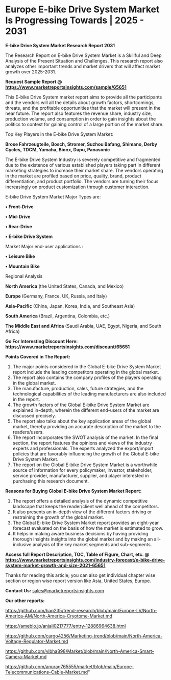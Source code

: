 # Europe E-bike Drive System Market Is Progressing Towards | 2025 - 2031

<strong>E-bike Drive System Market Research Report 2031</strong>

The Research Report on E-bike Drive System Market is a Skillful and Deep Analysis of the Present Situation and Challenges. This research report also analyzes other important trends and market drivers that will affect market growth over 2025-2031.

<strong>Request Sample Report @ <a href=https://www.marketreportsinsights.com/sample/65651>https://www.marketreportsinsights.com/sample/65651</a></strong>

This E-bike Drive System market report aims to provide all the participants and the vendors will all the details about growth factors, shortcomings, threats, and the profitable opportunities that the market will present in the near future. The report also features the revenue share, industry size, production volume, and consumption in order to gain insights about the politics to contest for gaining control of a large portion of the market share.

Top Key Players in the E-bike Drive System Market:

<strong>Brose Fahrzeugteile, Bosch, Stromer, Suzhou Bafang, Shimano, Derby Cycles, TDCM, Yamaha, Bionx, Dapu, Panasonic</strong>

The E-bike Drive System Industry is severely competitive and fragmented due to the existence of various established players taking part in different marketing strategies to increase their market share. The vendors operating in the market are profiled based on price, quality, brand, product differentiation, and product portfolio. The vendors are turning their focus increasingly on product customization through customer interaction.

E-bike Drive System Market Major Types are:

<strong>• Front-Drive

• Mid-Drive

• Rear-Drive

• E-bike Drive System</strong>

Market Major end-user applications :

<strong>• Leisure Bike

• Mountain Bike</strong>

Regional Analysis

</u><strong><b>North America</b></strong> (the United States, Canada, and Mexico)

<strong><b>Europe </b></strong>(Germany, France, UK, Russia, and Italy)

<strong><b>Asia-Pacific</b></strong> (China, Japan, Korea, India, and Southeast Asia)

<strong><b>South America</b></strong> (Brazil, Argentina, Colombia, etc.)

<strong><b>The Middle East and Africa</b></strong> (Saudi Arabia, UAE, Egypt, Nigeria, and South Africa)

<strong>Go For Interesting Discount Here: <a href=https://www.marketreportsinsights.com/discount/65651>https://www.marketreportsinsights.com/discount/65651</a></strong>

<strong>Points Covered in The Report:</strong>
<ol>
  <li>The major points considered in the Global E-bike Drive System Market report include the leading competitors operating in the global market.</li>
  <li>The report also contains the company profiles of the players operating in the global market.</li>
  <li>The manufacture, production, sales, future strategies, and the technological capabilities of the leading manufacturers are also included in the report.</li>
  <li>The growth factors of the Global E-bike Drive System Market are explained in-depth, wherein the different end-users of the market are discussed precisely.</li>
  <li>The report also talks about the key application areas of the global market, thereby providing an accurate description of the market to the readers/users.</li>
  <li>The report incorporates the SWOT analysis of the market. In the final section, the report features the opinions and views of the industry experts and professionals. The experts analyzed the export/import policies that are favorably influencing the growth of the Global E-bike Drive System Market.</li>
  <li>The report on the Global E-bike Drive System Market is a worthwhile source of information for every policymaker, investor, stakeholder, service provider, manufacturer, supplier, and player interested in purchasing this research document.</li>
</ol>
<strong>Reasons for Buying Global E-bike Drive System Market Report:</strong>

<ol>
  <li>The report offers a detailed analysis of the dynamic competitive landscape that keeps the reader/client well ahead of the competitors.</li>
  <li>It also presents an in-depth view of the different factors driving or restraining the growth of the global market.</li>
  <li>The Global E-bike Drive System Market report provides an eight-year forecast evaluated on the basis of how the market is estimated to grow.</li>
  <li>It helps in making aware business decisions by having providing thorough insights insights into the global market and by making an all-inclusive analysis of the key market segments and sub-segments.</li>
</ol>
<strong>Access full Report Description, TOC, Table of Figure, Chart, etc. @ <a href=https://www.marketreportsinsights.com/industry-forecast/e-bike-drive-system-market-growth-and-size-2021-65651>https://www.marketreportsinsights.com/industry-forecast/e-bike-drive-system-market-growth-and-size-2021-65651</a></strong>


Thanks for reading this article; you can also get individual chapter wise section or region wise report version like Asia, United States, Europe.

<strong>Contact Us:</strong>
sales@marketreportsinsights.com

<strong>Our other reports:</strong>

<a href=https://github.com/haq235/trend-research/blob/main/Europe-LV/North-America-AM/North-America-Cryotome-Market.md>https://github.com/haq235/trend-research/blob/main/Europe-LV/North-America-AM/North-America-Cryotome-Market.md</a>

<a href=https://ameblo.jp/anjali0217777/entry-12886964638.html>https://ameblo.jp/anjali0217777/entry-12886964638.html</a>

<a href=https://github.com/cargo4256/Marketing-trend/blob/main/North-America-Voltage-Regulator-Market.md>https://github.com/cargo4256/Marketing-trend/blob/main/North-America-Voltage-Regulator-Market.md</a>

<a href=https://github.com/vibha898/Market/blob/main/North-America-Smart-Camera-Market.md>https://github.com/vibha898/Market/blob/main/North-America-Smart-Camera-Market.md</a>

<a href=https://github.com/anurag765555/market/blob/main/Europe-Telecommunications-Cable-Market.md>https://github.com/anurag765555/market/blob/main/Europe-Telecommunications-Cable-Market.md</a>"
